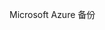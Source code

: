 <Token xmlns:xlink="http://www.w3.org/1999/xlink">Microsoft Azure 备份</Token>

<!--HONumber=Jun16_HO4-->


